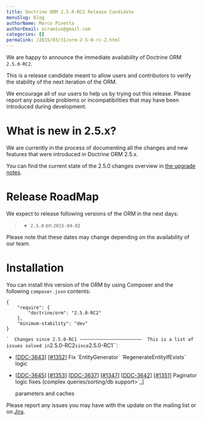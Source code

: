 ```yaml
---
title: Doctrine ORM 2.5.0-RC2 Release Candidate
menuSlug: blog
authorName: Marco Pivetta
authorEmail: ocramius@gmail.com
categories: []
permalink: /2015/03/31/orm-2-5-0-rc-2.html
---
```

We are happy to announce the immediate availability of Doctrine ORM
`2.5.0-RC2`.

This is a release candidate meant to allow users and contributors to
verify the stability of the next iteration of the ORM.

We encourage all of our users to help us by trying out this release.
Please report any possible problems or incompatibilities that may have
been introduced during development.

What is new in 2.5.x?
=====================

We are currently in the process of documenting all the changes and new
features that were introduced in Doctrine ORM 2.5.x.

You can find the current state of the 2.5.0 changes overview in [the
upgrade
notes](http://docs.doctrine-project.org/en/latest/changelog/migration_2_5.html).

Release RoadMap
===============

We expect to release following versions of the ORM in the next days:

> -   `2.5.0` on `2015-04-02`

Please note that these dates may change depending on the availability of
our team.

Installation
============

You can install this version of the ORM by using Composer and the
following `composer.json` contents:

~~~~ {.sourceCode .json}
{
    "require": {
        "doctrine/orm": "2.5.0-RC2"
    },
    "minimum-stability": "dev"
}
~~~~

`` `  Changes since 2.5.0-RC1 ~~~~~~~~~~~~~~~~~~~~~~~  This is a list of issues solved in ``2.5.0-RC2`since`2.5.0-RC1\`\`:

-   [[DDC-3643](http://www.doctrine-project.org/jira/browse/DDC-3643)]
    [[\#1352](https://github.com/doctrine/doctrine2/pull/1352)] Fix
    \`EntityGenerator\` \`RegenerateEntityIfExists\` logic
-   [[DDC-3645](http://www.doctrine-project.org/jira/browse/DDC-3645)]
    [[\#1353](https://github.com/doctrine/doctrine2/pull/1353)]
    [[DDC-3637](http://www.doctrine-project.org/jira/browse/DDC-3637)]
    [[\#1347](https://github.com/doctrine/doctrine2/pull/1347)]
    [[DDC-3642](http://www.doctrine-project.org/jira/browse/DDC-3642)]
    [[\#1351](https://github.com/doctrine/doctrine2/pull/1351)]
    Paginator logic fixes (complex queries/sorting/db support\>\`\_]

    parameters and caches

Please report any issues you may have with the update on the mailing
list or on [Jira](http://www.doctrine-project.org/jira/browse/DDC).
